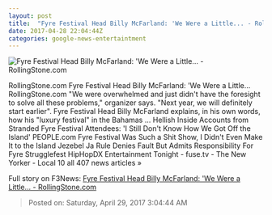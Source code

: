 ```yaml
---
layout: post
title:  "Fyre Festival Head Billy McFarland: 'We Were a Little... - RollingStone.com"
date: 2017-04-28 22:04:44Z
categories: google-news-entertaintment
---
```


![Fyre Festival Head Billy McFarland: 'We Were a Little... - RollingStone.com](http://img.wennermedia.com/social/rs-billy-mcfarland-qa-6c4ef770-ddca-447d-af16-f9e6d048a2d2.jpg)

RollingStone.com Fyre Festival Head Billy McFarland: 'We Were a Little... RollingStone.com "We were overwhelmed and just didn't have the foresight to solve all these problems," organizer says. "Next year, we will definitely start earlier". Fyre Festival Head Billy McFarland explains, in his own words, how his "luxury festival" in the Bahamas ... Hellish Inside Accounts from Stranded Fyre Festival Attendees: 'I Still Don't Know How We Got Off the Island' PEOPLE.com Fyre Festival Was Such a Shit Show, I Didn't Even Make It to the Island Jezebel Ja Rule Denies Fault But Admits Responsibility For Fyre Strugglefest HipHopDX Entertainment Tonight - fuse.tv - The New Yorker - Local 10 all 407 news articles »


Full story on F3News: [Fyre Festival Head Billy McFarland: 'We Were a Little... - RollingStone.com](http://www.f3nws.com/n/3dPXAE)

> Posted on: Saturday, April 29, 2017 3:04:44 AM
